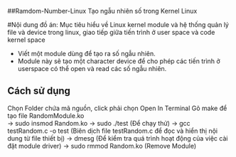 ##Ramdom-Number-Linux
Tạo ngẫu nhiên số trong Kernel Linux

#Nội dung đồ án:
Mục tiêu hiểu về Linux kernel module và hệ thống quản lý file và device trong linux, giao tiếp giữa tiến trình ở user space và code kernel space 
+ Viết một module dùng để tạo ra số ngẫu nhiên. 
+ Module này sẽ tạo một character device để cho phép các tiến trình ở userspace có thể open và read các số ngẫu nhiên.


## Cách sử dụng
Chọn Folder chứa mã nguồn, click phải chọn Open In Terminal
Gõ make để tạo file RandomModule.ko  
-> sudo insmod Random.ko -> sudo ./test (Để chạy thử) 
-> gcc testRandom.c -o test (Biên dịch file testRandom.c để đọc và hiển thị nội dung từ file thiết bị)
-> dmesg (Để kiểm tra quá trình hoạt động của việc cài đặt module driver) 
-> sudo rmmod Random.ko (Remove Module)

